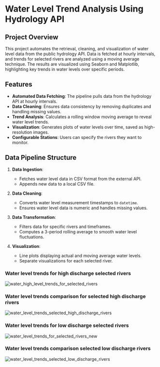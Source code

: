 # Water Level Trend Analysis Using Hydrology API

## Project Overview
This project automates the retrieval, cleaning, and visualization of water level data from the public hydrology API. Data is fetched at hourly intervals, and trends for selected rivers are analyzed using a moving average technique. The results are visualized using Seaborn and Matplotlib, highlighting key trends in water levels over specific periods.

## Features
- **Automated Data Fetching**: The pipeline pulls data from the hydrology API at hourly intervals.
- **Data Cleaning**: Ensures data consistency by removing duplicates and handling missing values.
- **Trend Analysis**: Calculates a rolling window moving average to reveal water level trends.
- **Visualization**: Generates plots of water levels over time, saved as high-resolution images.
- **Configurable Stations**: Users can specify the rivers they want to monitor.

## Data Pipeline Structure
1. **Data Ingestion**: 
   - Fetches water level data in CSV format from the external API.
   - Appends new data to a local CSV file.
   
2. **Data Cleaning**: 
   - Converts water level measurement timestamps to `datetime`.
   - Ensures water level data is numeric and handles missing values.

3. **Data Transformation**:
   - Filters data for specific rivers and timeframes.
   - Computes a 3-period rolling average to smooth water level fluctuations.
   
4. **Visualization**:
   - Line plots displaying actual and moving average water levels.
   - Separate visualizations for each selected river.
  
  ### Water level trends for high discharge selected rivers
   ![water_high_level_trends_for_selected_rivers](https://github.com/user-attachments/assets/c32af35a-a341-4f07-9545-e4038da3ddbb)
 
  ### Water level trends comparison for selected high discharge rivers
   ![water_level_trends_selected_high_discharge_rivers](https://github.com/user-attachments/assets/c25c5958-ea82-4785-a337-394a5898522f)
 
  ### Water level trends for low discharge selected rivers
   ![water_level_trends_for_selected_rivers_new](https://github.com/user-attachments/assets/43176a6a-f692-4a0e-8dc6-b6548b09b133)
   
  ### Water level trends comparison selected low discharge rivers
   ![water_level_trends_selected_low_discharge_rivers](https://github.com/user-attachments/assets/bd5033f4-60da-4e48-8db4-72f64b44318d)
   
